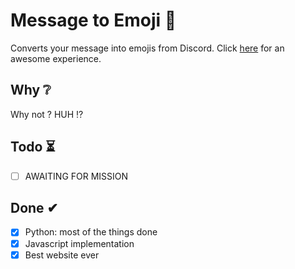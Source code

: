 # Message to Emoji 🥵
Converts your message into emojis from Discord. Click [here](https://thecsmine.github.io/Message-to-Emoji/) for an awesome experience.

## Why ❔
Why not ? HUH ⁉

## Todo ⏳

- [ ] AWAITING FOR MISSION

## Done ✔ 

- [x] Python: most of the things done
- [x] Javascript implementation
- [x] Best website ever